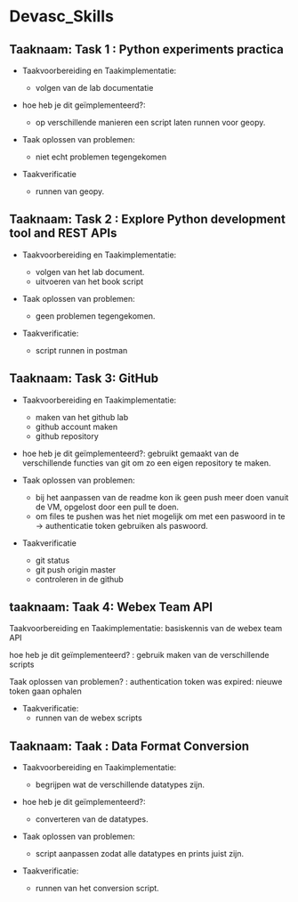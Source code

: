 # Devasc_Skills

## Taaknaam: Task 1 : Python experiments practica

* Taakvoorbereiding en Taakimplementatie: 
  * volgen van de lab documentatie
  

* hoe heb je dit geïmplementeerd?: 
  * op verschillende manieren een script laten runnen voor geopy.

* Taak oplossen van problemen: 
  * niet echt problemen tegengekomen 

* Taakverificatie
  * runnen van geopy.


## Taaknaam: Task 2 : Explore Python development tool and REST APIs

* Taakvoorbereiding en Taakimplementatie: 
  * volgen van het lab document.
  * uitvoeren van het book script

* Taak oplossen van problemen: 
  * geen problemen tegengekomen.

* Taakverificatie: 
  * script runnen in postman


## Taaknaam: Task 3: GitHub
* Taakvoorbereiding en Taakimplementatie: 
  * maken van het github lab
  * github account maken
  * github repository

* hoe heb je dit geïmplementeerd?: gebruikt gemaakt van de verschillende functies van git om zo een eigen repository te maken.

* Taak oplossen van problemen: 
  * bij het aanpassen van de readme kon ik geen push meer doen vanuit de VM, opgelost door een pull te doen.
  * om files te pushen was het niet mogelijk om met een paswoord in te  -> authenticatie token gebruiken als paswoord.
  
* Taakverificatie
  * git status
  * git push origin master
  * controleren in de github

## taaknaam: Taak 4: Webex Team API

Taakvoorbereiding en Taakimplementatie: 
basiskennis van de webex team API

hoe heb je dit geïmplementeerd? : 
gebruik maken van de verschillende scripts

Taak oplossen van problemen? : 
authentication token was expired: nieuwe token gaan ophalen

* Taakverificatie: 
  * runnen van de webex scripts

## Taaknaam: Taak : Data Format Conversion

* Taakvoorbereiding en Taakimplementatie: 
  * begrijpen wat de verschillende datatypes zijn.

* hoe heb je dit geïmplementeerd?: 
  * converteren van de datatypes.

* Taak oplossen van problemen:
  * script aanpassen zodat alle datatypes en prints juist zijn.

* Taakverificatie: 
  * runnen van het conversion script.

